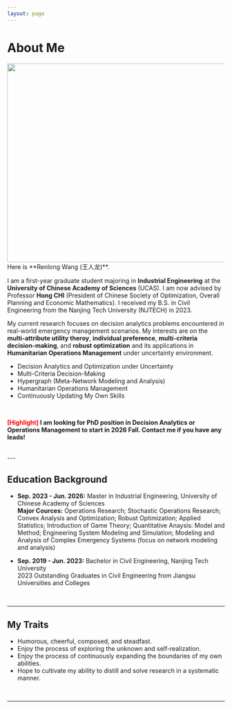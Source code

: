 ```yaml
---
layout: page
---
```


# About Me
<img src="{{ site.url }}/images/lifephoto.jpg" width="600" height="460">
<br>
Here is **Renlong Wang (王人龙)**.

I am a first-year graduate student majoring in **Industrial Engineering** at the **University of Chinese Academy of Sciences** (UCAS). I am now advised by Professor **Hong CHI** (President of Chinese Society of Optimization, Overall Planning and Economic Mathematics). I received my B.S. in Civil Engineering from the Nanjing Tech University (NJTECH) in 2023.

My current research focuses on decision analytics problems encountered in real-world emergency management scenarios. My interests are on the **multi-attribute utility theroy**, **individual preference**, **multi-criteria decision-making**, and **robust optimization** and its applications in **Humanitarian Operations Management** under uncertainty environment.
- Decision Analytics and Optimization under Uncertainty
- Multi-Criteria Decision-Making
- Hypergraph (Meta-Network Modeling and Analysis)
- Humanitarian Operations Management
- Continuously Updating My Own Skills
<br>

**<font color='red'>[Highlight]</font> I am looking for PhD position in Decision Analytics or Operations Management to start in 2026 Fall. Contact me if you have any leads!**

<br>
---

## Education Background


- **Sep. 2023 - Jun. 2026:** Master in Industrial Engineering, University of Chinese Academy of Sciences <br> **Major Cources:** Operations Research; Stochastic Operations Research; Convex Analysis and Optimization; Robust Optimization; Applied Statistics; Introduction of Game Theory; Quantitative Anaysis: Model and Method; Engineering System Modeling and Simulation; Modeling and Analysis of Complex Emergency Systems (focus on network modeling and analysis)

- **Sep. 2019 - Jun. 2023:** Bachelor in Civil Engineering, Nanjing Tech University <br>2023 Outstanding Graduates in Civil Engineering from Jiangsu Universities and Colleges
<br>

---

## My Traits

- Humorous, cheerful, composed, and steadfast.
- Enjoy the process of exploring the unknown and self-realization.
- Enjoy the process of continuously expanding the boundaries of my own abilities.
- Hope to cultivate my ability to distill and solve research in a systematic manner.
<br>

---
